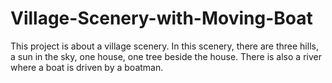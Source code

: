 # Village-Scenery-with-Moving-Boat

This project is about a village scenery. In this scenery, there are three hills, a sun in the sky,  one house, one tree beside the house. There is also a river where a boat is driven by a boatman.

